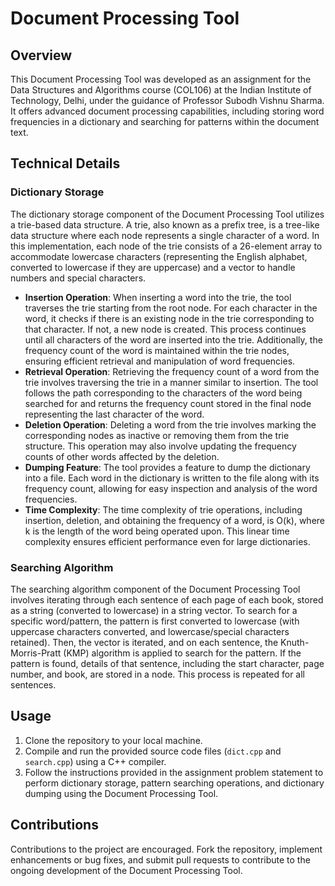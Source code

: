 # Document Processing Tool

## Overview
This Document Processing Tool was developed as an assignment for the Data Structures and Algorithms course (COL106) at the Indian Institute of Technology, Delhi, under the guidance of Professor Subodh Vishnu Sharma. It offers advanced document processing capabilities, including storing word frequencies in a dictionary and searching for patterns within the document text.

## Technical Details

### Dictionary Storage
The dictionary storage component of the Document Processing Tool utilizes a trie-based data structure. A trie, also known as a prefix tree, is a tree-like data structure where each node represents a single character of a word. In this implementation, each node of the trie consists of a 26-element array to accommodate lowercase characters (representing the English alphabet, converted to lowercase if they are uppercase) and a vector to handle numbers and special characters.

- **Insertion Operation**: When inserting a word into the trie, the tool traverses the trie starting from the root node. For each character in the word, it checks if there is an existing node in the trie corresponding to that character. If not, a new node is created. This process continues until all characters of the word are inserted into the trie. Additionally, the frequency count of the word is maintained within the trie nodes, ensuring efficient retrieval and manipulation of word frequencies.
- **Retrieval Operation**: Retrieving the frequency count of a word from the trie involves traversing the trie in a manner similar to insertion. The tool follows the path corresponding to the characters of the word being searched for and returns the frequency count stored in the final node representing the last character of the word.
- **Deletion Operation**: Deleting a word from the trie involves marking the corresponding nodes as inactive or removing them from the trie structure. This operation may also involve updating the frequency counts of other words affected by the deletion.
- **Dumping Feature**: The tool provides a feature to dump the dictionary into a file. Each word in the dictionary is written to the file along with its frequency count, allowing for easy inspection and analysis of the word frequencies.
- **Time Complexity**: The time complexity of trie operations, including insertion, deletion, and obtaining the frequency of a word, is O(k), where k is the length of the word being operated upon. This linear time complexity ensures efficient performance even for large dictionaries.

### Searching Algorithm
The searching algorithm component of the Document Processing Tool involves iterating through each sentence of each page of each book, stored as a string (converted to lowercase) in a string vector. To search for a specific word/pattern, the pattern is first converted to lowercase (with uppercase characters converted, and lowercase/special characters retained). Then, the vector is iterated, and on each sentence, the Knuth-Morris-Pratt (KMP) algorithm is applied to search for the pattern. If the pattern is found, details of that sentence, including the start character, page number, and book, are stored in a node. This process is repeated for all sentences.

## Usage
1. Clone the repository to your local machine.
2. Compile and run the provided source code files (`dict.cpp` and `search.cpp`) using a C++ compiler.
3. Follow the instructions provided in the assignment problem statement to perform dictionary storage, pattern searching operations, and dictionary dumping using the Document Processing Tool.

## Contributions
Contributions to the project are encouraged. Fork the repository, implement enhancements or bug fixes, and submit pull requests to contribute to the ongoing development of the Document Processing Tool.
